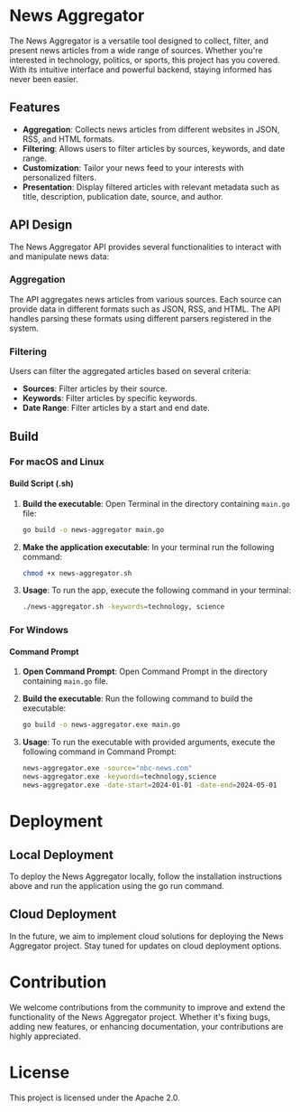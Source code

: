# News Aggregator

The News Aggregator is a versatile tool designed to collect, filter, and present news articles from a wide range of
sources. Whether you're interested in technology, politics, or sports, this project has you covered. With its intuitive
interface and powerful backend, staying informed has never been easier.

## Features

- **Aggregation**: Collects news articles from different websites in JSON, RSS, and HTML formats.
- **Filtering**: Allows users to filter articles by sources, keywords, and date range.
- **Customization**: Tailor your news feed to your interests with personalized filters.
- **Presentation**: Display filtered articles with relevant metadata such as title, description, publication date,
  source, and author.

## API Design

The News Aggregator API provides several functionalities to interact with and manipulate news data:

### Aggregation

The API aggregates news articles from various sources. Each source can provide data in different formats such as JSON,
RSS, and HTML. The API handles parsing these formats using different parsers registered in the system.

### Filtering

Users can filter the aggregated articles based on several criteria:

- **Sources**: Filter articles by their source.
- **Keywords**: Filter articles by specific keywords.
- **Date Range**: Filter articles by a start and end date.

## Build

### For macOS and Linux

#### Build Script (.sh)

1. **Build the executable**: Open Terminal in the directory containing `main.go` file:
    ```bash
    go build -o news-aggregator main.go
    ```

2. **Make the application executable**: In your terminal run the following command:
    ```bash
    chmod +x news-aggregator.sh
    ```

3. **Usage**: To run the app, execute the following command in your terminal:
    ```bash
    ./news-aggregator.sh -keywords=technology, science
    ```

### For Windows

#### Command Prompt

1. **Open Command Prompt**: Open Command Prompt in the directory containing `main.go` file.

2. **Build the executable**: Run the following command to build the executable:
    ```bash
    go build -o news-aggregator.exe main.go
    ```

3. **Usage**: To run the executable with provided arguments, execute the following command in Command Prompt:
    ```bash
    news-aggregator.exe -source="nbc-news.com"
    news-aggregator.exe -keywords=technology,science
    news-aggregator.exe -date-start=2024-01-01 -date-end=2024-05-01
    ```

# Deployment

## Local Deployment

To deploy the News Aggregator locally, follow the installation instructions above and run the application using the go
run command.

## Cloud Deployment

In the future, we aim to implement cloud solutions for deploying the News Aggregator project. Stay tuned for updates on
cloud deployment options.

# Contribution

We welcome contributions from the community to improve and extend the functionality of the News Aggregator project.
Whether it's fixing bugs, adding new features, or enhancing documentation, your contributions are highly appreciated.

# License

This project is licensed under the Apache 2.0.

